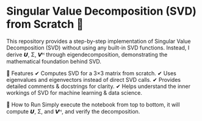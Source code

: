 # Singular Value Decomposition (SVD) from Scratch 🚀
This repository provides a step-by-step implementation of Singular Value Decomposition (SVD) without using any built-in SVD functions.
Instead, I derive 𝙐, Σ, 𝙑ᴴ through eigendecomposition, demonstrating the mathematical foundation behind SVD.

🔹 Features
✔ Computes SVD for a 3×3 matrix from scratch.
✔ Uses eigenvalues and eigenvectors instead of direct SVD calls.
✔ Provides detailed comments & docstrings for clarity.
✔ Helps understand the inner workings of SVD for machine learning & data science.

🔹 How to Run
Simply execute the notebook from top to bottom, it will compute 𝙐, Σ, and 𝙑ᴴ, and verify the decomposition.
